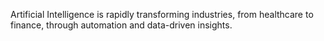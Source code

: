Artificial Intelligence is rapidly transforming industries, from healthcare to finance, through automation and data-driven insights.
